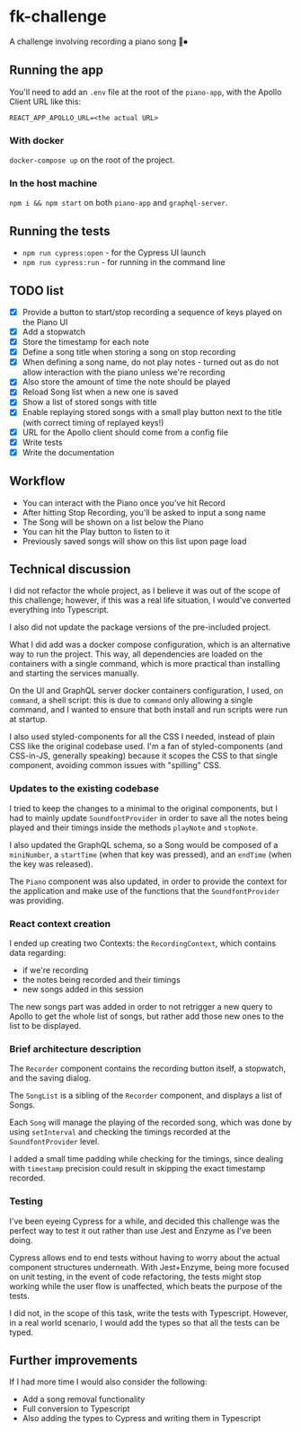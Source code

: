 # fk-challenge

A challenge involving recording a piano song 🎹⏺

## Running the app

You'll need to add an `.env` file at the root of the `piano-app`, with the Apollo Client URL like this:

`REACT_APP_APOLLO_URL=<the actual URL>`

### With docker

`docker-compose up` on the root of the project.

### In the host machine

`npm i && npm start` on both `piano-app` and `graphql-server`.

## Running the tests

- `npm run cypress:open` - for the Cypress UI launch
- `npm run cypress:run` - for running in the command line

## TODO list

- [x] Provide a button to start/stop recording a sequence of keys played on the Piano UI
- [x] Add a stopwatch
- [x] Store the timestamp for each note
- [x] Define a song title when storing a song on stop recording
- [x] When defining a song name, do not play notes - turned out as do not allow interaction with the piano unless we're recording
- [x] Also store the amount of time the note should be played
- [x] Reload Song list when a new one is saved
- [x] Show a list of stored songs with title
- [x] Enable replaying stored songs with a small play button next to the title (with correct timing of replayed keys!)
- [x] URL for the Apollo client should come from a config file
- [x] Write tests
- [x] Write the documentation

## Workflow

- You can interact with the Piano once you've hit Record
- After hitting Stop Recording, you'll be asked to input a song name
- The Song will be shown on a list below the Piano
- You can hit the Play button to listen to it
- Previously saved songs will show on this list upon page load

## Technical discussion

I did not refactor the whole project, as I believe it was out of the scope of this challenge; however, if this was a real life situation, I would've converted everything into Typescript.

I also did not update the package versions of the pre-included project.

What I did add was a docker compose configuration, which is an alternative way to run the project. This way, all dependencies are loaded on the containers with a single command, which is more practical than installing and starting the services manually.

On the UI and GraphQL server docker containers configuration, I used, on `command`, a shell script: this is due to `command` only allowing a single command, and I wanted to ensure that both install and run scripts were run at startup.

I also used styled-components for all the CSS I needed, instead of plain CSS like the original codebase used. I'm a fan of styled-components (and CSS-in-JS, generally speaking) because it scopes the CSS to that single component, avoiding common issues with "spilling" CSS.

### Updates to the existing codebase

I tried to keep the changes to a minimal to the original components, but I had to mainly update `SoundfontProvider` in order to save all the notes being played and their timings inside the methods `playNote` and `stopNote`.

I also updated the GraphQL schema, so a Song would be composed of a `miniNumber`, a `startTime` (when that key was pressed), and an `endTime` (when the key was released).

The `Piano` component was also updated, in order to provide the context for the application and make use of the functions that the `SoundfontProvider` was providing.

### React context creation

I ended up creating two Contexts: the `RecordingContext`, which contains data regarding:

- if we're recording
- the notes being recorded and their timings
- new songs added in this session

The new songs part was added in order to not retrigger a new query to Apollo to get the whole list of songs, but rather add those new ones to the list to be displayed.

### Brief architecture description

The `Recorder` component contains the recording button itself, a stopwatch, and the saving dialog.

The `SongList` is a sibling of the `Recorder` component, and displays a list of Songs.

Each `Song` will manage the playing of the recorded song, which was done by using `setInterval` and checking the timings recorded at the `SoundfontProvider` level.

I added a small time padding while checking for the timings, since dealing with `timestamp` precision could result in skipping the exact timestamp recorded.

### Testing

I've been eyeing Cypress for a while, and decided this challenge was the perfect way to test it out rather than use Jest and Enzyme as I've been doing.

Cypress allows end to end tests without having to worry about the actual component structures underneath. With Jest+Enzyme, being more focused on unit testing, in the event of code refactoring, the tests might stop working while the user flow is unaffected, which beats the purpose of the tests.

I did not, in the scope of this task, write the tests with Typescript. However, in a real world scenario, I would add the types so that all the tests can be typed.

## Further improvements

If I had more time I would also consider the following:

- Add a song removal functionality
- Full conversion to Typescript
- Also adding the types to Cypress and writing them in Typescript
